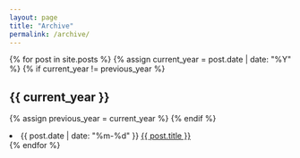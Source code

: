 ```yaml
---
layout: page
title: "Archive"
permalink: /archive/
---
```


{% for post in site.posts %}
  {% assign current_year = post.date | date: "%Y" %}
  {% if current_year != previous_year %}
    <h2> {{ current_year }} </h2>
    {% assign previous_year = current_year %}
  {% endif %}
  <li>
    {{ post.date | date: "%m-%d" }}
    <a href="{{ post.url }}">{{ post.title }}</a>
  </li>
{% endfor %}